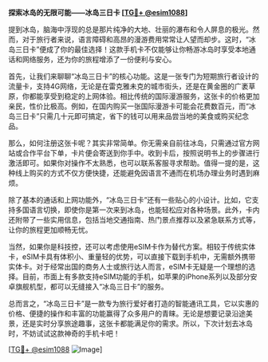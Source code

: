**探索冰岛的无限可能——冰岛三日卡 [[TG💪+ @esim1088](https://t.me/s/esim1088)]**

提到冰岛，脑海中浮现的总是那片纯净的大地、壮丽的瀑布和令人屏息的极光。然而，对于旅行者来说，语言障碍和高昂的漫游费用常常让人望而却步。这时，“冰岛三日卡”便成了你的最佳选择！这款手机卡不仅能够让你畅游冰岛时享受本地通话和网络服务，还为你的旅程增添了一份便利与安心。

首先，让我们来聊聊“冰岛三日卡”的核心功能。这是一张专门为短期旅行者设计的流量卡，支持4G网络，无论是在雷克雅未克的城市街头，还是在黄金圈的广袤草原，你都能享受到稳定的上网体验。相比传统的国际漫游服务，这张卡的价格更加亲民，性价比极高。例如，在国内购买一张国际漫游卡可能会花费数百元，而“冰岛三日卡”只需几十元即可搞定，省下的钱可以用来品尝当地的美食或购买纪念品。

那么，如何注册这张卡呢？其实非常简单。你无需亲自前往冰岛，只需通过官方网站或合作平台下单，卡片便会寄送到你手中。收到卡后，按照说明书上的步骤进行激活即可。如果你对操作不太熟悉，也可以联系客服寻求帮助。值得一提的是，这种线上购买的方式不仅方便快捷，还能避免因语言不通而在机场办理业务时遇到麻烦。

除了基本的通话和上网功能外，“冰岛三日卡”还有一些贴心的小设计。比如，它支持多国语言切换，即使你是第一次来到冰岛，也能轻松应对各种场景。此外，卡内还附带了一些实用信息，包括当地交通指南、热门景点推荐以及紧急联系方式等，让你的旅程更加顺畅无忧。

当然，如果你是科技控，还可以考虑使用eSIM卡作为替代方案。相较于传统实体卡，eSIM卡具有体积小、重量轻的优势，可以直接下载到手机中，无需额外携带实体卡。对于经常出国的商务人士或旅行达人而言，eSIM卡无疑是一个理想的选择。目前，市面上有多款支持eSIM功能的手机，如苹果的iPhone系列以及部分安卓旗舰机型，都可以无缝接入“冰岛三日卡”的服务。

总而言之，“冰岛三日卡”是一款专为旅行爱好者打造的智能通讯工具，它以实惠的价格、便捷的操作和丰富的功能赢得了众多用户的青睐。无论是想要记录沿途美景，还是实时分享旅途趣事，这张卡都能满足你的需求。所以，下次计划去冰岛时，不妨试试这款神奇的手机卡吧！

[[TG💪+ @esim1088](https://t.me/s/esim1088) ![Image](https://i.postimg.cc/4NQfJmqS/Snipaste-2025-05-13-00-14-12.png)]